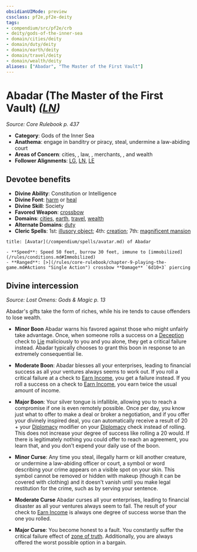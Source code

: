```yaml
---
obsidianUIMode: preview
cssclass: pf2e,pf2e-deity
tags:
- compendium/src/pf2e/crb
- deity/gods-of-the-inner-sea
- domain/cities/deity
- domain/duty/deity
- domain/earth/deity
- domain/travel/deity
- domain/wealth/deity
aliases: ["Abadar", "The Master of the First Vault"]
---
```

# Abadar (The Master of the First Vault) *([LN](/rules/traits/lawful-neutral-b1.md))*  
*Source: Core Rulebook p. 437*  

- **Category**: Gods of the Inner Sea
- **Anathema**: engage in banditry or piracy, steal, undermine a law-abiding court
- **Areas of Concern**: cities, , law, , merchants, , and wealth
- **Follower Alignments**: [LG](/rules/traits/lawful-goo-b1.md), [LN](/rules/traits/lawful-neutral-b1.md), [LE](/rules/traits/lawful-evil-b1.md)

## Devotee benefits

- **Divine Ability**: Constitution or Intelligence
- **Divine Font**: [harm](/compendium/spells/harm.md) or [heal](/compendium/spells/heal.md)
- **Divine Skill**: Society
- **Favored Weapon**: [crossbow](/compendium/equipment/items/crossbow.md)
- **Domains**: [cities](/compendium/setting/domains.md#Cities), [earth](/compendium/setting/domains.md#Earth), [travel](/compendium/setting/domains.md#Travel), [wealth](/compendium/setting/domains.md#Wealth)
- **Alternate Domains**: [duty](/compendium/setting/domains.md#Duty)
- **Cleric Spells**: 1st: [illusory object](/compendium/spells/illusory-object.md); 4th: [creation](/compendium/spells/creation.md); 7th: [magnificent mansion](/compendium/spells/magnificent-mansion.md)

```ad-embed-avatar
title: [Avatar](/compendium/spells/avatar.md) of Abadar

- **Speed**: Speed 50 feet, burrow 30 feet, immune to [immobilized](/rules/conditions.md#Immobilized)
- **Ranged**: [>](/rules/core-rulebook/chapter-9-playing-the-game.md#Actions "Single Action") crossbow **Damage** `6d10+3` piercing
```

## Divine intercession
*Source: Lost Omens: Gods & Magic p. 13*

Abadar's gifts take the form of riches, while his ire tends to cause offenders to lose wealth.

- **Minor Boon** Abadar warns his favored against those who might unfairly take advantage. Once, when someone rolls a success on a [Deception](/compendium/skills.md#Deception) check to [Lie](/rules/actions/lie.md) maliciously to you and you alone, they get a critical failure instead. Abadar typically chooses to grant this boon in response to an extremely consequential lie.
- **Moderate Boon**: Abadar blesses all your enterprises, leading to financial success as all your ventures always seems to work out. If you roll a critical failure at a check to [Earn Income](/rules/actions/earn-income.md), you get a failure instead. If you roll a success on a check to [Earn Income](/rules/actions/earn-income.md), you earn twice the usual amount of income.
- **Major Boon**: Your silver tongue is infallible, allowing you to reach a compromise if one is even remotely possible. Once per day, you know just what to offer to make a deal or broker a negotiation, and if you offer your divinely inspired deal, you can automatically receive a result of 20 + your [Diplomacy](/compendium/skills.md#Diplomacy) modifier on your [Diplomacy](/compendium/skills.md#Diplomacy) check instead of rolling. This does not increase your degree of success like rolling a 20 would. If there is legitimately nothing you could offer to reach an agreement, you learn that, and you don't expend your daily use of the boon.

- **Minor Curse**: Any time you steal, illegally harm or kill another creature, or undermine a law-abiding officer or court, a symbol or word describing your crime appears on a visible spot on your skin. This symbol cannot be removed or hidden with makeup (though it can be covered with clothing) and it doesn't vanish until you make legal restitution for the crime, such as by serving your sentence.
- **Moderate Curse** Abadar curses all your enterprises, leading to financial disaster as all your ventures always seem to fail. The result of your check to [Earn Income](/rules/actions/earn-income.md) is always one degree of success worse than the one you rolled.
- **Major Curse**: You become honest to a fault. You constantly suffer the critical failure effect of [zone of truth](/compendium/spells/zone-of-truth.md). Additionally, you are always offered the worst possible option in a bargain.